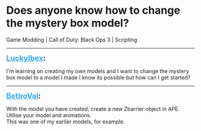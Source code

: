 # Does anyone know how to change the mystery box model?
Game Modding | Call of Duty: Black Ops 3 | Scripting

---
<strong style="font-size: 1.4em;"><span style="text-decoration: underline;text-decoration-color: #34a7f9;"><span style="color:#34a7f9;">LuckyIbex</span></span>:</strong>

<p>I&#39;m learning on creating my own models and I want to change the mystery box model to a model I made I know its possible but how can I get started?</p>

---
<strong style="font-size: 1.4em;"><span style="text-decoration: underline;text-decoration-color: #34a7f9;"><span style="color:#34a7f9;">BetiroVal</span></span>:</strong>

<p>With the model you have created, create a new Zbarrier object in APE.<br />Utilise your model and animations.<br />This was one of my earlier models, for example.</p>
